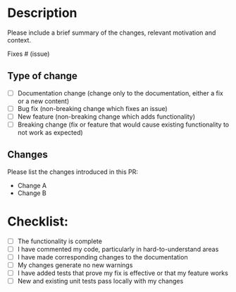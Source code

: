 # Description

Please include a brief summary of the changes, relevant motivation and context.

Fixes # (issue)

## Type of change

- [ ] Documentation change (change only to the documentation, either a fix or a new content)
- [ ] Bug fix (non-breaking change which fixes an issue)
- [ ] New feature (non-breaking change which adds functionality)
- [ ] Breaking change (fix or feature that would cause existing functionality to not work as expected)

## Changes

Please list the changes introduced in this PR:

- Change A
- Change B

# Checklist:

- [ ] The functionality is complete
- [ ] I have commented my code, particularly in hard-to-understand areas
- [ ] I have made corresponding changes to the documentation
- [ ] My changes generate no new warnings
- [ ] I have added tests that prove my fix is effective or that my feature works
- [ ] New and existing unit tests pass locally with my changes
